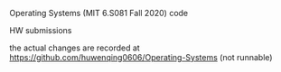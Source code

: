 Operating Systems (MIT 6.S081 Fall 2020) code

HW submissions

the actual changes are recorded at https://github.com/huwenqing0606/Operating-Systems (not runnable)
